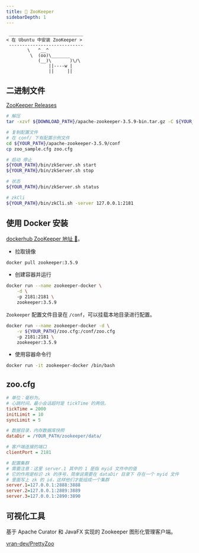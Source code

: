 ```yaml
---
title: 🏴 ZooKeeper
sidebarDepth: 1
---
```



```:no-line-numbers
 ____________________________
< 在 Ubuntu 中安装 ZooKeeper >
 ----------------------------
        \   ^__^
         \  (oo)\_______
            (__)\       )\/\
                ||----w |
                ||     ||
```


## 二进制文件

[ZooKeeper Releases](https://zookeeper.apache.org/releases.html)

```sh
# 解压
tar -xzvf ${DOWNLOAD_PATH}/apache-zookeeper-3.5.9-bin.tar.gz -C ${YOUR_PATH}/apache-zookeeper-3.5.9

# 复制配置文件
# 在 conf/ 下有配置示例文件
cd ${YOUR_PATH}/apache-zookeeper-3.5.9/conf
cp zoo_sample.cfg zoo.cfg
```

```sh
# 启动 停止
${YOUR_PATH}/bin/zkServer.sh start
${YOUR_PATH}/bin/zkServer.sh stop

# 状态
${YOUR_PATH}/bin/zkServer.sh status

# zkCli
${YOUR_PATH}/bin/zkCli.sh -server 127.0.0.1:2181
```

## 使用 Docker 安装

[dockerhub ZooKeeper 地址 🔗](https://hub.docker.com/_/zookeeper)。


- 拉取镜像

```sh
docker pull zookeeper:3.5.9
```

- 创建容器并运行

```sh
docker run --name zookeeper-docker \
    -d \ 
    -p 2181:2181 \
    zookeeper:3.5.9
```

`Zookeeper` 配置文件目录在 `/conf`，可以挂载本地目录进行配置。

```sh
docker run --name zookeeper-docker -d \
    -v ${YOUR_PATH}/zoo.cfg:/conf/zoo.cfg
    -p 2181:2181 \
    zookeeper:3.5.9
```

- 使用容器命令行

```sh
docker run -it zookeeper-docker /bin/bash
```

## zoo.cfg

```cfg
# 单位：毫秒为。
# 心跳时间。最小会话超时是 tickTime 的两倍。
tickTime = 2000
initLimit = 10
syncLimit = 5

# 数据目录，内存数据库快照
dataDir = /YOUR_PATH/zookeeper/data/

# 客户端连接的端口
clientPort = 2181

# 配置集群
# 需要注意：这里 server.1 其中的 1 是指 myid 文件中的值
# 它的作用是标识 zk 的序号，简单说需要在 dataDir 目录下 存在一个 myid 文件
# 里面写上 zk 的 id，这样他们才能组成一个集群
server.1=127.0.0.1:2888:3888
server.2=127.0.0.1:2889:3889
server.3=127.0.0.1:2890:3890
```

## 可视化工具

基于 Apache Curator 和 JavaFX 实现的 Zookeeper 图形化管理客户端。

[vran-dev/PrettyZoo](https://github.com/vran-dev/PrettyZoo)
